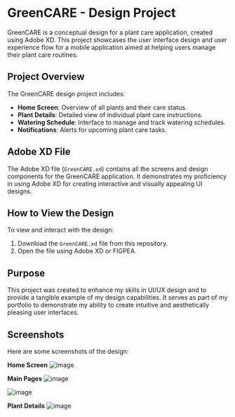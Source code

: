 # GreenCARE - Design Project

GreenCARE is a conceptual design for a plant care application, created using Adobe XD. This project showcases the user interface design and user experience flow for a mobile application aimed at helping users manage their plant care routines.

## Project Overview

The GreenCARE design project includes:
- **Home Screen**: Overview of all plants and their care status.
- **Plant Details**: Detailed view of individual plant care instructions.
- **Watering Schedule**: Interface to manage and track watering schedules.
- **Notifications**: Alerts for upcoming plant care tasks.

## Adobe XD File

The Adobe XD file (`GreenCARE.xd`) contains all the screens and design components for the GreenCARE application. It demonstrates my proficiency in using Adobe XD for creating interactive and visually appealing UI designs.

## How to View the Design

To view and interact with the design:
1. Download the `GreenCARE.xd` file from this repository.
2. Open the file using Adobe XD or FIGPEA.

## Purpose

This project was created to enhance my skills in UI/UX design and to provide a tangible example of my design capabilities. It serves as part of my portfolio to demonstrate my ability to create intuitive and aesthetically pleasing user interfaces.

## Screenshots

Here are some screenshots of the design:

**Home Screen**
![image](https://github.com/user-attachments/assets/fe039c9e-3059-42d6-bd02-a48214dfa021)

**Main Pages** 
![image](https://github.com/user-attachments/assets/2fbedf9e-23c7-4dbd-aca9-1886256229d7)

![image](https://github.com/user-attachments/assets/07800316-a76a-4bc4-ac08-427295540f02)

**Plant Details**
![image](https://github.com/user-attachments/assets/0213b100-9573-4b86-884a-d8c25590f7e3)


